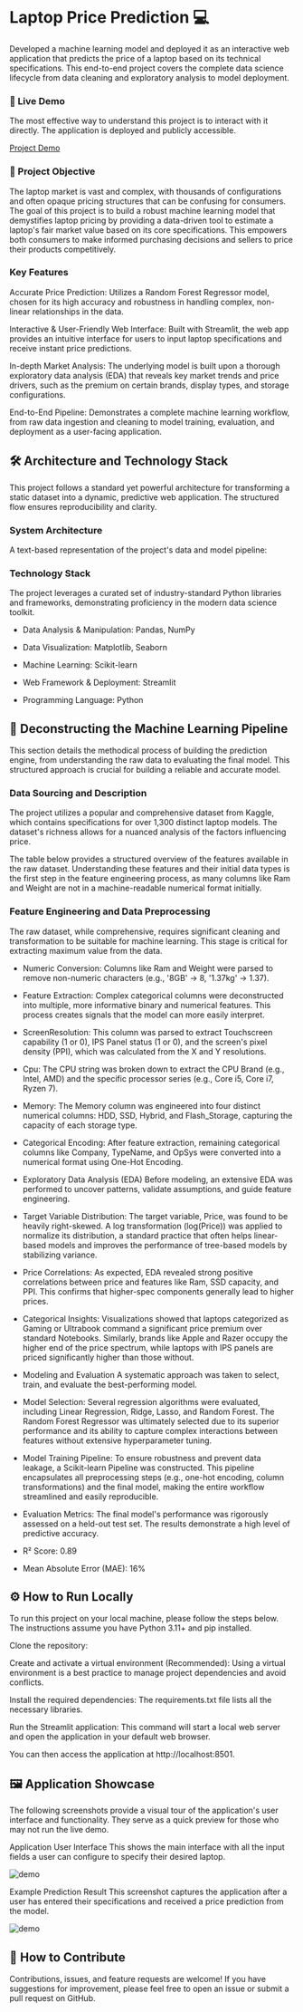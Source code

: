 # Laptop Price Prediction 💻

Developed a machine learning model and deployed it as an interactive web application that predicts the price of a laptop based on its technical specifications. This end-to-end project covers the complete data science lifecycle from data cleaning and exploratory analysis to model deployment.

### 🚀 Live Demo
The most effective way to understand this project is to interact with it directly. The application is deployed and publicly accessible.

[Project Demo](https://laptoppp-adnan.onrender.com/)

### 🎯 Project Objective
The laptop market is vast and complex, with thousands of configurations and often opaque pricing structures that can be confusing for consumers. The goal of this project is to build a robust machine learning model that demystifies laptop pricing by providing a data-driven tool to estimate a laptop's fair market value based on its core specifications. This empowers both consumers to make informed purchasing decisions and sellers to price their products competitively.

### Key Features
Accurate Price Prediction: Utilizes a Random Forest Regressor model, chosen for its high accuracy and robustness in handling complex, non-linear relationships in the data.

Interactive & User-Friendly Web Interface: Built with Streamlit, the web app provides an intuitive interface for users to input laptop specifications and receive instant price predictions.

In-depth Market Analysis: The underlying model is built upon a thorough exploratory data analysis (EDA) that reveals key market trends and price drivers, such as the premium on certain brands, display types, and storage configurations.

End-to-End Pipeline: Demonstrates a complete machine learning workflow, from raw data ingestion and cleaning to model training, evaluation, and deployment as a user-facing application.

## 🛠️ Architecture and Technology Stack
This project follows a standard yet powerful architecture for transforming a static dataset into a dynamic, predictive web application. The structured flow ensures reproducibility and clarity.

### System Architecture
A text-based representation of the project's data and model pipeline:

### Technology Stack
The project leverages a curated set of industry-standard Python libraries and frameworks, demonstrating proficiency in the modern data science toolkit.

* Data Analysis & Manipulation: Pandas, NumPy

* Data Visualization: Matplotlib, Seaborn

* Machine Learning: Scikit-learn

* Web Framework & Deployment: Streamlit

* Programming Language: Python

## 🔬 Deconstructing the Machine Learning Pipeline
This section details the methodical process of building the prediction engine, from understanding the raw data to evaluating the final model. This structured approach is crucial for building a reliable and accurate model.

### Data Sourcing and Description
The project utilizes a popular and comprehensive dataset from Kaggle, which contains specifications for over 1,300 distinct laptop models. The dataset's richness allows for a nuanced analysis of the factors influencing price.

The table below provides a structured overview of the features available in the raw dataset. Understanding these features and their initial data types is the first step in the feature engineering process, as many columns like Ram and Weight are not in a machine-readable numerical format initially.

### Feature Engineering and Data Preprocessing
The raw dataset, while comprehensive, requires significant cleaning and transformation to be suitable for machine learning. This stage is critical for extracting maximum value from the data.

* Numeric Conversion: Columns like Ram and Weight were parsed to remove non-numeric characters (e.g., '8GB' → 8, '1.37kg' → 1.37).

* Feature Extraction: Complex categorical columns were deconstructed into multiple, more informative binary and numerical features. This process creates signals that the model can more easily interpret.

* ScreenResolution: This column was parsed to extract Touchscreen capability (1 or 0), IPS Panel status (1 or 0), and the screen's pixel density (PPI), which was calculated from the X and Y resolutions.

* Cpu: The CPU string was broken down to extract the CPU Brand (e.g., Intel, AMD) and the specific processor series (e.g., Core i5, Core i7, Ryzen 7).

* Memory: The Memory column was engineered into four distinct numerical columns: HDD, SSD, Hybrid, and Flash_Storage, capturing the capacity of each storage type.

* Categorical Encoding: After feature extraction, remaining categorical columns like Company, TypeName, and OpSys were converted into a numerical format using One-Hot Encoding.

* Exploratory Data Analysis (EDA)
Before modeling, an extensive EDA was performed to uncover patterns, validate assumptions, and guide feature engineering.

* Target Variable Distribution: The target variable, Price, was found to be heavily right-skewed. A log transformation (log(Price)) was applied to normalize its distribution, a standard practice that often helps linear-based models and improves the performance of tree-based models by stabilizing variance.

* Price Correlations: As expected, EDA revealed strong positive correlations between price and features like Ram, SSD capacity, and PPI. This confirms that higher-spec components generally lead to higher prices.

* Categorical Insights: Visualizations showed that laptops categorized as Gaming or Ultrabook command a significant price premium over standard Notebooks. Similarly, brands like Apple and Razer occupy the higher end of the price spectrum, while laptops with IPS panels are priced significantly higher than those without.

* Modeling and Evaluation
A systematic approach was taken to select, train, and evaluate the best-performing model.

* Model Selection: Several regression algorithms were evaluated, including Linear Regression, Ridge, Lasso, and Random Forest. The Random Forest Regressor was ultimately selected due to its superior performance and its ability to capture complex interactions between features without extensive hyperparameter tuning.

* Model Training Pipeline: To ensure robustness and prevent data leakage, a Scikit-learn Pipeline was constructed. This pipeline encapsulates all preprocessing steps (e.g., one-hot encoding, column transformations) and the final model, making the entire workflow streamlined and easily reproducible.

* Evaluation Metrics: The final model's performance was rigorously assessed on a held-out test set. The results demonstrate a high level of predictive accuracy.

* R² Score: 0.89

* Mean Absolute Error (MAE): 16%

## ⚙️ How to Run Locally
To run this project on your local machine, please follow the steps below. The instructions assume you have Python 3.11+ and pip installed.

Clone the repository:

Create and activate a virtual environment (Recommended):
Using a virtual environment is a best practice to manage project dependencies and avoid conflicts.

Install the required dependencies:
The requirements.txt file lists all the necessary libraries.

Run the Streamlit application:
This command will start a local web server and open the application in your default web browser.

You can then access the application at http://localhost:8501.

## 🖼️ Application Showcase
The following screenshots provide a visual tour of the application's user interface and functionality. They serve as a quick preview for those who may not run the live demo.

Application User Interface
This shows the main interface with all the input fields a user can configure to specify their desired laptop.

![demo](demo/Screenshot-01.png)

Example Prediction Result
This screenshot captures the application after a user has entered their specifications and received a price prediction from the model.

![demo](demo/Screenshot-02.png)


## 🤝 How to Contribute
Contributions, issues, and feature requests are welcome! If you have suggestions for improvement, please feel free to open an issue or submit a pull request on GitHub.


